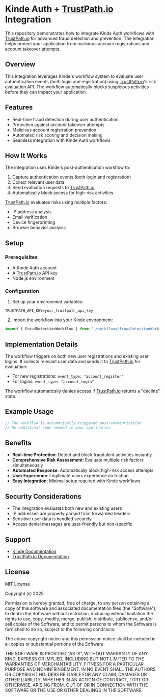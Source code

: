 # Kinde Auth + [TrustPath.io](https://trustpath.io) Integration

This repository demonstrates how to integrate Kinde Auth workflows with [TrustPath.io](https://trustpath.io) for advanced fraud detection and prevention. The integration helps protect your application from malicious account registrations and account takeover attempts.

## Overview

This integration leverages Kinde's workflow system to evaluate user authentication events (both login and registration) using [TrustPath.io](https://trustpath.io)'s risk evaluation API. The workflow automatically blocks suspicious activities before they can impact your application.

## Features

- Real-time fraud detection during user authentication
- Protection against account takeover attempts
- Malicious account registration prevention
- Automated risk scoring and decision making
- Seamless integration with Kinde Auth workflows

## How It Works

The integration uses Kinde's post-authentication workflow to:

1. Capture authentication events (both login and registration)
2. Collect relevant user data
3. Send evaluation requests to [TrustPath.io](https://trustpath.io)
4. Automatically block access for high-risk activities

[TrustPath.io](https://trustpath.io) evaluates risks using multiple factors:

- IP address analysis
- Email verification
- Device fingerprinting
- Browser behavior analysis

## Setup

### Prerequisites

- A Kinde Auth account
- A [TrustPath.io](https://trustpath.io) API key
- Node.js environment

### Configuration

1. Set up your environment variables:

```env
TRUSTPATH_API_KEY=your_trustpath_api_key
```

2. Import the workflow into your Kinde environment:

```typescript
import { FraudDetectionWorkflow } from "./workflows/fraudDetectionWorkflow";
```

## Implementation Details

The workflow triggers on both new user registrations and existing user logins. It collects relevant user data and sends it to [TrustPath.io](https://trustpath.io) for evaluation:

- For new registrations: `event_type: "account_register"`
- For logins: `event_type: "account_login"`

The workflow automatically denies access if [TrustPath.io](https://trustpath.io) returns a "decline" state.

## Example Usage

```typescript
// The workflow is automatically triggered post-authentication
// No additional code needed in your application
```

## Benefits

- **Real-time Protection**: Detect and block fraudulent activities instantly
- **Comprehensive Risk Assessment**: Evaluate multiple risk factors simultaneously
- **Automated Response**: Automatically block high-risk access attempts
- **User Experience**: Legitimate users experience no friction
- **Easy Integration**: Minimal setup required with Kinde workflows

## Security Considerations

- The integration evaluates both new and existing users
- IP addresses are properly parsed from forwarded headers
- Sensitive user data is handled securely
- Access denial messages are user-friendly but non-specific

## Support

- [Kinde Documentation](https://docs.kinde.com)
- [TrustPath.io Documentation](https://docs.trustpath.io/)

## License

MIT License

Copyright (c) 2025

Permission is hereby granted, free of charge, to any person obtaining a copy
of this software and associated documentation files (the "Software"), to deal
in the Software without restriction, including without limitation the rights
to use, copy, modify, merge, publish, distribute, sublicense, and/or sell
copies of the Software, and to permit persons to whom the Software is
furnished to do so, subject to the following conditions:

The above copyright notice and this permission notice shall be included in all
copies or substantial portions of the Software.

THE SOFTWARE IS PROVIDED "AS IS", WITHOUT WARRANTY OF ANY KIND, EXPRESS OR
IMPLIED, INCLUDING BUT NOT LIMITED TO THE WARRANTIES OF MERCHANTABILITY,
FITNESS FOR A PARTICULAR PURPOSE AND NONINFRINGEMENT. IN NO EVENT SHALL THE
AUTHORS OR COPYRIGHT HOLDERS BE LIABLE FOR ANY CLAIM, DAMAGES OR OTHER
LIABILITY, WHETHER IN AN ACTION OF CONTRACT, TORT OR OTHERWISE, ARISING FROM,
OUT OF OR IN CONNECTION WITH THE SOFTWARE OR THE USE OR OTHER DEALINGS IN THE
SOFTWARE.

